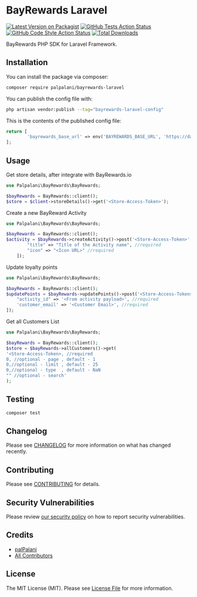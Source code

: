 # BayRewards Laravel

[![Latest Version on Packagist](https://img.shields.io/packagist/v/palpalani/bayrewards-laravel.svg?style=flat-square)](https://packagist.org/packages/palpalani/bayrewards-laravel)
[![GitHub Tests Action Status](https://img.shields.io/github/actions/workflow/status/palpalani/bayrewards-laravel/run-tests.yml?branch=main&label=tests&style=flat-square)](https://github.com/palpalani/bayrewards-laravel/actions?query=workflow%3Arun-tests+branch%3Amain)
[![GitHub Code Style Action Status](https://img.shields.io/github/actions/workflow/status/palpalani/bayrewards-laravel/fix-php-code-style-issues.yml?branch=main&label=code%20style&style=flat-square)](https://github.com/palpalani/bayrewards-laravel/actions?query=workflow%3A"Fix+PHP+code+style+issues"+branch%3Amain)
[![Total Downloads](https://img.shields.io/packagist/dt/palpalani/bayrewards-laravel.svg?style=flat-square)](https://packagist.org/packages/palpalani/bayrewards-laravel)

BayRewards PHP SDK for Laravel Framework.

## Installation

You can install the package via composer:

```bash
composer require palpalani/bayrewards-laravel
```
You can publish the config file with:

```bash
php artisan vendor:publish --tag="bayrewards-laravel-config"
```

This is the contents of the published config file:

```php
return [
        'bayrewards_base_url' => env('BAYREWARDS_BASE_URL', 'https://data.bayrewards.io')
];
```

## Usage

Get store details, after integrate with BayRewards.io
```php
use Palpalani\BayRewards\BayRewards;

$bayRewards = BayRewards::client();
$store = $client->storeDetails()->get('<Store-Access-Token>');
```

Create a new BayReward Activity
```php
use Palpalani\BayRewards\BayRewards;

$bayRewards = BayRewards::client();
$activity = $bayRewards->createActivity()->post('<Store-Access-Token>', [
        "title" => "Title of the Activity name", //required
        "icon" => "<Icon URL>" //required
    ]);
```

Update loyalty points 
```php
use Palpalani\BayRewards\BayRewards;

$bayRewards = BayRewards::client();
$updatePoints = $bayRewards->updatePoints()->post('<Store-Access-Token>', [
    "activity_id" => '<From activity payload>', //required
    'customer_email' => '<Customer Email>', //required
]);
```

Get all Customers List
```php
use Palpalani\BayRewards\BayRewards;

$bayRewards = BayRewards::client();
$store = $bayRewards->allCustomers()->get(
'<Store-Access-Token>, //required  
0, //optional - page , default - 1    
0,//optional - limit , default - 25    
0,//optional - type  , default - NaN    
"" //optional - search'
);
```


## Testing

```bash
composer test
```

## Changelog

Please see [CHANGELOG](CHANGELOG.md) for more information on what has changed recently.

## Contributing

Please see [CONTRIBUTING](CONTRIBUTING.md) for details.

## Security Vulnerabilities

Please review [our security policy](../../security/policy) on how to report security vulnerabilities.

## Credits

- [palPalani](https://github.com/palpalani)
- [All Contributors](../../contributors)

## License

The MIT License (MIT). Please see [License File](LICENSE.md) for more information.
